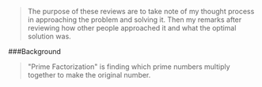 >The purpose of these reviews are to take note of my thought process in approaching the problem and solving it. Then my remarks after reviewing how other people approached it and what the optimal solution was. 

###Background
>"Prime Factorization" is finding which prime numbers multiply together to make the original number.